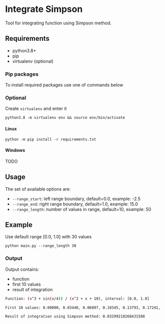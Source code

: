 # Integrate Simpson

Tool for integrating function using Simpson method.

## Requirements
- python3.8+
- pip
- virtualenv (optional)

### Pip packages
To install required packages use one of commands below

### Optional

Create `virtualenv` and enter it

`python3.8 -m virtualenv env && source env/bin/activate`

#### Linux
`python -m pip install -r requirements.txt`

#### Windows
TODO

## Usage

The set of available options are:

 * `--range_start`: left range boundary, default=0.0, example: -2.5
 * `--range_end`: right range boundary, default=1.0, example: 15.0
 * `--range_length`: number of values in range, default=10, example: 50

## Example

Use default range [0.0, 1.0] with 30 values

`python main.py --range_length 30`

### Output

Output contains:
 * function
 * first 10 values
 * result of integration

```bash
Function: (x^3 + sin(x/4)) / (x^2 + x + 10), interval: [0.0, 1.0]

First 10 values: 0.00000, 0.03448, 0.06897, 0.10345, 0.13793, 0.17241, 0.20690, 0.24138, 0.27586, 0.31034

Result of integration using Simpson method: 0.03299210268431508
```
